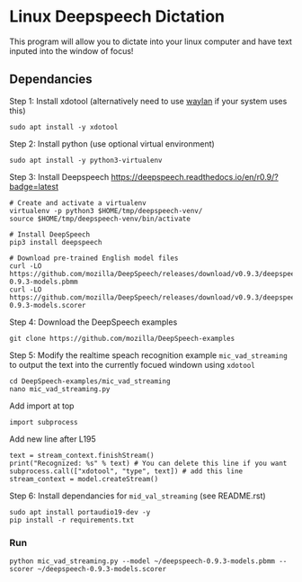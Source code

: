 # Linux Deepspeech Dictation

This program will allow you to dictate into your linux computer and have text inputed into the window of focus!

## Dependancies

Step 1: Install xdotool (alternatively need to use [waylan](https://wayland.app/protocols/text-input-unstable-v3#zwp_text_input_v3:event:commit_string) if your system uses this)
```
sudo apt install -y xdotool
```

Step 2: Install python (use optional virtual environment)
```
sudo apt install -y python3-virtualenv
```

Step 3: Install Deepspeech
https://deepspeech.readthedocs.io/en/r0.9/?badge=latest
```
# Create and activate a virtualenv
virtualenv -p python3 $HOME/tmp/deepspeech-venv/
source $HOME/tmp/deepspeech-venv/bin/activate

# Install DeepSpeech
pip3 install deepspeech

# Download pre-trained English model files
curl -LO https://github.com/mozilla/DeepSpeech/releases/download/v0.9.3/deepspeech-0.9.3-models.pbmm
curl -LO https://github.com/mozilla/DeepSpeech/releases/download/v0.9.3/deepspeech-0.9.3-models.scorer
```

Step 4: Download the DeepSpeech examples
```
git clone https://github.com/mozilla/DeepSpeech-examples
```

Step 5: Modify the realtime speach recognition example `mic_vad_streaming` to output the text into the currently focued windown using `xdotool`
```
cd DeepSpeech-examples/mic_vad_streaming
nano mic_vad_streaming.py
```

Add import at top
```
import subprocess
```

Add new line after L195
```
text = stream_context.finishStream()
print("Recognized: %s" % text) # You can delete this line if you want
subprocess.call(["xdotool", "type", text]) # add this line
stream_context = model.createStream()
```

Step 6: Install dependancies for `mid_val_streaming` (see README.rst)
```
sudo apt install portaudio19-dev -y
pip install -r requirements.txt
```

### Run
```
python mic_vad_streaming.py --model ~/deepspeech-0.9.3-models.pbmm --scorer ~/deepspeech-0.9.3-models.scorer
```